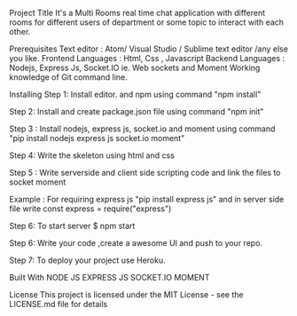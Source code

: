 Project Title
It's a Multi Rooms real time chat application with different rooms for different users of department or some topic to interact with each other.

Prerequisites
Text editor : Atom/ Visual Studio / Sublime text editor /any else you like.
Frontend Languages : Html, Css , Javascript
Backend Languages : Nodejs, Express Js, Socket.IO ie. Web sockets and Moment
Working knowledge of Git command line.

Installing
Step 1: Install editor. and npm using command "npm install"

Step 2: Install and create package.json file using command "npm init"


Step 3 : Install nodejs, express js, socket.io and moment using command "pip install nodejs express js socket.io moment"

Step 4: Write the skeleton using html and css

Step 5 : Write serverside and client side scripting code and link the files to socket moment 

Example : For requiring express js
"pip install express js" and in server side file write const express = require("express")


Step 6: To start server $ npm start      


Step 6: Write your code ,create a awesome UI and push to your repo.

Step 7: To deploy your project use Heroku.


Built With
NODE JS
EXPRESS JS
SOCKET.IO
MOMENT






License
This project is licensed under the MIT License - see the LICENSE.md file for details
